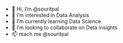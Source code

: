 - 👋 Hi, I’m @souritpal
- 👀 I’m interested in Data Analysis
- 🌱 I’m currently learning Data Science
- 💞️ I’m looking to collaborate on Deta insights
- 📫 reach me @souritpal


<!---
souritpal/souritpal is a ✨ special ✨ repository because its `README.md` (this file) appears on your GitHub profile.
You can click the Preview link to take a look at your changes.
--->
